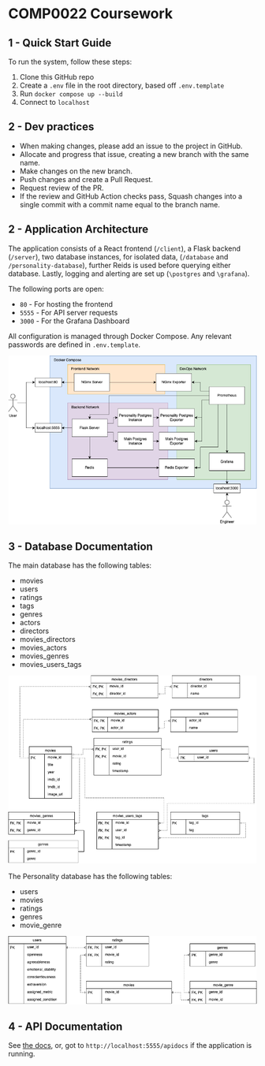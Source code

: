 # COMP0022 Coursework

## 1 - Quick Start Guide

To run the system, follow these steps:
1. Clone this GitHub repo
2. Create a `.env` file in the root directory, based off `.env.template`
3. Run `docker compose up --build`
4. Connect to `localhost`

## 2 - Dev practices

- When making changes, please add an issue to the project in GitHub.
- Allocate and progress that issue, creating a new branch with the same name.
- Make changes on the new branch.
- Push changes and create a Pull Request.
- Request review of the PR.
- If the review and GitHub Action checks pass, Squash changes into a single commit with a commit name equal to the branch name.

## 2 - Application Architecture

The application consists of a React frontend (`/client`), a Flask backend (`/server`), two database instances, for isolated data, (`/database` and `/personality-database`), further Reids is used before querying either database. Lastly, logging and alerting are set up (`\postgres` and `\grafana`).

The following ports are open:
- `80` - For hosting the frontend
- `5555` - For API server requests
- `3000` - For the Grafana Dashboard

All configuration is managed through Docker Compose. Any relevant passwords are defined in `.env.template`.

![System Arcitecture](./media/SystemDesign.drawio.png)

## 3 - Database Documentation

The main database has the following tables:

- movies
- users
- ratings
- tags
- genres
- actors
- directors
- movies_directors
- movies_actors
- movies_genres
- movies_users_tags

![ERD of main table](./media/mainERD.drawio.png)

The Personality database has the following tables:

- users
- movies
- ratings
- genres
- movie_genre

![ERD of personality table](./media/PersonalityERD.drawio.png)

## 4 - API Documentation

See [the docs](serverDocs.md), or, got to `http://localhost:5555/apidocs` if the application is running.
